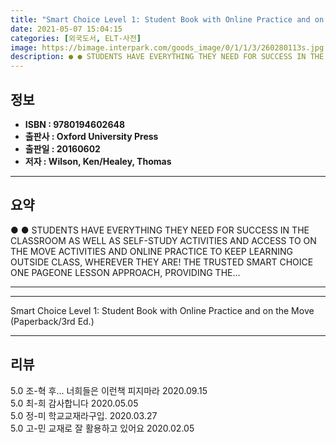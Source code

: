 ```yaml
---
title: "Smart Choice Level 1: Student Book with Online Practice and on the Move (Paperback/3rd Ed.)"
date: 2021-05-07 15:04:15
categories: [외국도서, ELT-사전]
image: https://bimage.interpark.com/goods_image/0/1/1/3/260280113s.jpg
description: ● ● STUDENTS HAVE EVERYTHING THEY NEED FOR SUCCESS IN THE CLASSROOM AS WELL AS SELF-STUDY ACTIVITIES AND ACCESS TO ON THE MOVE ACTIVITIES AND ONLINE PRACTICE
---
```


## **정보**

- **ISBN : 9780194602648**
- **출판사 : Oxford University Press**
- **출판일 : 20160602**
- **저자 : Wilson, Ken/Healey, Thomas**

------



## **요약**

●  ●  STUDENTS HAVE EVERYTHING THEY NEED FOR SUCCESS IN THE CLASSROOM AS WELL AS SELF-STUDY ACTIVITIES AND ACCESS TO ON THE MOVE ACTIVITIES AND ONLINE PRACTICE TO KEEP LEARNING OUTSIDE CLASS, WHEREVER THEY ARE! THE TRUSTED SMART CHOICE ONE PAGEONE LESSON APPROACH, PROVIDING THE... 

------



------


Smart Choice Level 1: Student Book with Online Practice and on the Move (Paperback/3rd Ed.) 

------


## **리뷰** 

5.0 조-혁 후... 너희들은 이런책 피지마라 2020.09.15 <br/>5.0 최-희 감사합니다 2020.05.05 <br/>5.0 정-미 학교교재라구입. 2020.03.27 <br/>5.0 고-민 교재로 잘 활용하고 있어요 2020.02.05 <br/>